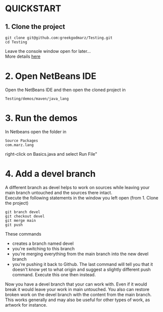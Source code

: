 # QUICKSTART

## 1. Clone the project
```
git clone git@github.com:greekgodmarz/Testing.git
cd Testing
```
Leave the console window open for later...  
More details [here](HOWTO.md)

# 2. Open NetBeans IDE
Open the NetBeans IDE and then open the cloned project in 
```
Testing/demos/maven/java_lang
```

# 3. Run the demos
In Netbeans open the folder in 
```
Source Packages
com.marz.lang
```
right-click on Basics.java and select Run File"

# 4. Add a devel branch
A different branch as devel helps to work on sources while leaving your main branch untouched and the sources there intact.  
Execute the following statements in the window you left open (from 1. Clone the project)
```
git branch devel
git checkout devel
git merge main
git push
```
These commands
- creates a branch named devel
- you're switching to this branch
- you're merging everything from the main branch into the new devel branch
- you're pushing it back to Github.
The last command will tell you that it doesn't know yet to what origin and suggest a slightly different push command. Execute this one then instead.
  
Now you have a devel branch that your can work with. Even if it would break it would leave your work in main untouched. You also can restore broken work on the devel branch with the content from the main branch.  
This works generally and may also be useful for other types of work, as artwork for instance.

